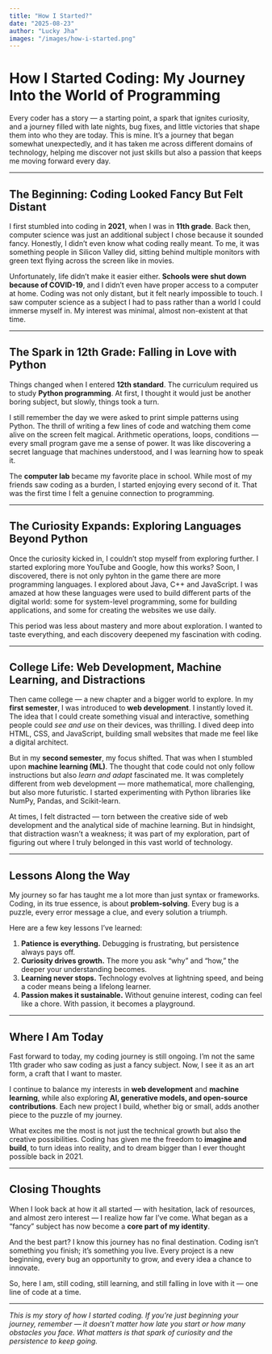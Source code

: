 ```yaml
---
title: "How I Started?"
date: "2025-08-23"
author: "Lucky Jha"
images: "/images/how-i-started.png"
---
```





# How I Started Coding: My Journey Into the World of Programming

Every coder has a story — a starting point, a spark that ignites curiosity, and a journey filled with late nights, bug fixes, and little victories that shape them into who they are today. This is mine. It’s a journey that began somewhat unexpectedly, and it has taken me across different domains of technology, helping me discover not just skills but also a passion that keeps me moving forward every day.

---

## The Beginning: Coding Looked Fancy But Felt Distant

I first stumbled into coding in **2021**, when I was in **11th grade**. Back then, computer science was just an additional subject I chose because it sounded fancy. Honestly, I didn’t even know what coding really meant. To me, it was something people in Silicon Valley did, sitting behind multiple monitors with green text flying across the screen like in movies.  

Unfortunately, life didn’t make it easier either. **Schools were shut down because of COVID-19**, and I didn’t even have proper access to a computer at home. Coding was not only distant, but it felt nearly impossible to touch. I saw computer science as a subject I had to pass rather than a world I could immerse myself in. My interest was minimal, almost non-existent at that time.

---

## The Spark in 12th Grade: Falling in Love with Python

Things changed when I entered **12th standard**. The curriculum required us to study **Python programming**. At first, I thought it would just be another boring subject, but slowly, things took a turn.  

I still remember the day we were asked to print simple patterns using Python. The thrill of writing a few lines of code and watching them come alive on the screen felt magical. Arithmetic operations, loops, conditions — every small program gave me a sense of power. It was like discovering a secret language that machines understood, and I was learning how to speak it.  

The **computer lab** became my favorite place in school. While most of my friends saw coding as a burden, I started enjoying every second of it. That was the first time I felt a genuine connection to programming.

---

## The Curiosity Expands: Exploring Languages Beyond Python

Once the curiosity kicked in, I couldn’t stop myself from exploring further. I started exploring more YouTube and Google, how this works? Soon, I discovered, there is not only pyhton in the game there are more programming languages. I explored about Java, C++ and JavaScript. I was amazed at how these languages were used to build different parts of the digital world: some for system-level programming, some for building applications, and some for creating the websites we use daily.  

This period was less about mastery and more about exploration. I wanted to taste everything, and each discovery deepened my fascination with coding.

---

## College Life: Web Development, Machine Learning, and Distractions

Then came college — a new chapter and a bigger world to explore. In my **first semester**, I was introduced to **web development**. I instantly loved it. The idea that I could create something visual and interactive, something people could *see and use* on their devices, was thrilling. I dived deep into HTML, CSS, and JavaScript, building small websites that made me feel like a digital architect.  

But in my **second semester**, my focus shifted. That was when I stumbled upon **machine learning (ML)**. The thought that code could not only follow instructions but also *learn and adapt* fascinated me. It was completely different from web development — more mathematical, more challenging, but also more futuristic. I started experimenting with Python libraries like NumPy, Pandas, and Scikit-learn.  

At times, I felt distracted — torn between the creative side of web development and the analytical side of machine learning. But in hindsight, that distraction wasn’t a weakness; it was part of my exploration, part of figuring out where I truly belonged in this vast world of technology.

---

## Lessons Along the Way

My journey so far has taught me a lot more than just syntax or frameworks. Coding, in its true essence, is about **problem-solving**. Every bug is a puzzle, every error message a clue, and every solution a triumph.  

Here are a few key lessons I’ve learned:  

1. **Patience is everything.** Debugging is frustrating, but persistence always pays off.  
2. **Curiosity drives growth.** The more you ask “why” and “how,” the deeper your understanding becomes.  
3. **Learning never stops.** Technology evolves at lightning speed, and being a coder means being a lifelong learner.  
4. **Passion makes it sustainable.** Without genuine interest, coding can feel like a chore. With passion, it becomes a playground.

---

## Where I Am Today

Fast forward to today, my coding journey is still ongoing. I’m not the same 11th grader who saw coding as just a fancy subject. Now, I see it as an art form, a craft that I want to master.  

I continue to balance my interests in **web development** and **machine learning**, while also exploring **AI, generative models, and open-source contributions**. Each new project I build, whether big or small, adds another piece to the puzzle of my journey.  

What excites me the most is not just the technical growth but also the creative possibilities. Coding has given me the freedom to **imagine and build**, to turn ideas into reality, and to dream bigger than I ever thought possible back in 2021.

---

## Closing Thoughts

When I look back at how it all started — with hesitation, lack of resources, and almost zero interest — I realize how far I’ve come. What began as a “fancy” subject has now become a **core part of my identity**.  

And the best part? I know this journey has no final destination. Coding isn’t something you finish; it’s something you live. Every project is a new beginning, every bug an opportunity to grow, and every idea a chance to innovate.  

So, here I am, still coding, still learning, and still falling in love with it — one line of code at a time.

---

*This is my story of how I started coding. If you’re just beginning your journey, remember — it doesn’t matter how late you start or how many obstacles you face. What matters is that spark of curiosity and the persistence to keep going.*

